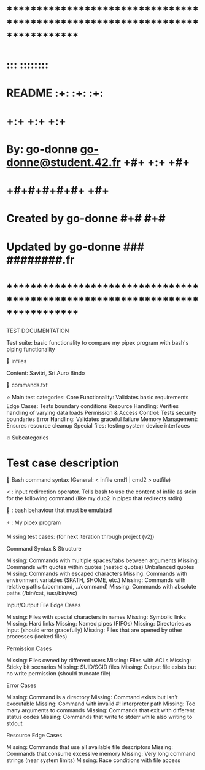 # **************************************************************************** #
#                                                                              #
#                                                         :::      ::::::::    #
#    README                                       		:+:      :+:    :+:    #
#                                                     +:+ +:+         +:+      #
#    By: go-donne <go-donne@student.42.fr>          +#+  +:+       +#+         #
#                                                 +#+#+#+#+#+   +#+            #
#    Created by go-donne                               #+#    #+#              #
#    Updated by go-donne         					  ###   ########.fr        #
#                                                                              #
# **************************************************************************** #


TEST DOCUMENTATION

Test suite: basic functionality to compare my pipex program with bash's piping functionality




🌌	infiles

Content:
Savitri, Sri Auro Bindo






🌌	commands.txt


⭐	Main test categories:
Core Functionality: Validates basic requirements
Edge Cases: Tests boundary conditions
Resource Handling: Verifies handling of varying data loads
Permission & Access Control: Tests security boundaries
Error Handling: Validates graceful failure
Memory Management: Ensures resource cleanup
Special files: testing system device interfaces


🔥	Subcategories


# Test case description


🌿	Bash command syntax
(General: < infile cmd1 | cmd2 > outfile)

<	: input redirection operator. Tells bash to use the content of infile as stdin for the following command (like my dup2 in pipex that redirects stdin)


🐚	: bash behaviour that must be emulated


⚡	: My pipex program









Missing test cases:
(for next iteration through project (v2))


Command Syntax & Structure


Missing: Commands with multiple spaces/tabs between arguments
Missing: Commands with quotes within quotes (nested quotes)
Unbalanced quotes
Missing: Commands with escaped characters
Missing: Commands with environment variables ($PATH, $HOME, etc.)
Missing: Commands with relative paths (./command, ../command)
Missing: Commands with absolute paths (/bin/cat, /usr/bin/wc)



Input/Output File Edge Cases


Missing: Files with special characters in names
Missing: Symbolic links
Missing: Hard links
Missing: Named pipes (FIFOs)
Missing: Directories as input (should error gracefully)
Missing: Files that are opened by other processes (locked files)



Permission Cases


Missing: Files owned by different users
Missing: Files with ACLs
Missing: Sticky bit scenarios
Missing: SUID/SGID files
Missing: Output file exists but no write permission (should truncate file)



Error Cases


Missing: Command is a directory
Missing: Command exists but isn't executable
Missing: Command with invalid #! interpreter path
Missing: Too many arguments to commands
Missing: Commands that exit with different status codes
Missing: Commands that write to stderr while also writing to stdout



Resource Edge Cases


Missing: Commands that use all available file descriptors
Missing: Commands that consume excessive memory
Missing: Very long command strings (near system limits)
Missing: Race conditions with file access
